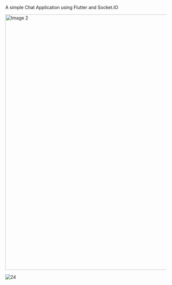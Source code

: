 A simple Chat Application using Flutter and Socket.IO


<img src="https://github.com/MKarapiperakis/flutter_chat_app/assets/80547372/a618cc5b-93de-4ccc-8761-e7162c114248" alt="Image 2"  height="800">

![24](https://github.com/MKarapiperakis/flutter_chat_app/assets/80547372/a357e556-eaaa-4d9d-83a4-3a1e42a56f87)
